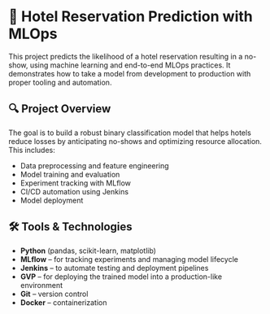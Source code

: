 # 🏨 Hotel Reservation Prediction with MLOps

This project predicts the likelihood of a hotel reservation resulting in a no-show, using machine learning and end-to-end MLOps practices. It demonstrates how to take a model from development to production with proper tooling and automation.

## 🔍 Project Overview

The goal is to build a robust binary classification model that helps hotels reduce losses by anticipating no-shows and optimizing resource allocation. This includes:

- Data preprocessing and feature engineering
- Model training and evaluation
- Experiment tracking with MLflow
- CI/CD automation using Jenkins
- Model deployment

## 🛠️ Tools & Technologies

- **Python** (pandas, scikit-learn, matplotlib)
- **MLflow** – for tracking experiments and managing model lifecycle
- **Jenkins** – to automate testing and deployment pipelines
- **GVP** – for deploying the trained model into a production-like environment
- **Git** – version control
- **Docker** – containerization

